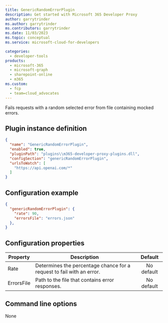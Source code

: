 ```yaml
---
title: GenericRandomErrorPlugin
description: Get started with Microsoft 365 Developer Proxy
author: garrytrinder
ms.author: garrytrinder
ms.contributors: garrytrinder
ms.date: 11/03/2023
ms.topic: conceptual
ms.service: microsoft-cloud-for-developers

categories:
  - developer-tools
products:
  - microsoft-365
  - microsoft-graph
  - sharepoint-online
  - m365
ms.custom:
  - fcp
  - team=cloud_advocates
---
```


Fails requests with a random selected error from file containing mocked errors.

## Plugin instance definition

```json
{
  "name": "GenericRandomErrorPlugin",
  "enabled": true,
  "pluginPath": "plugins\\m365-developer-proxy-plugins.dll",
  "configSection": "genericRandomErrorPlugin",
  "urlsToWatch": [
    "https://api.openai.com/*"
  ]
}
```

## Configuration example

```json
{
  "genericRandomErrorPlugin": {
    "rate": 90,
    "errorsFile": "errors.json"
  },
}
```

## Configuration properties

| Property | Description | Default |
|----------|-------------|:-------:|
| Rate | Determines the percentage chance for a request to fail with an error. | No default |
| ErrorsFile | Path to the file that contains error responses. | No default |

## Command line options

None
